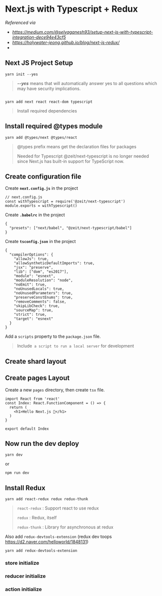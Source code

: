 # Next.js with Typescript + Redux

<i> Referenced via 
- https://medium.com/@selvaganesh93/setup-next-js-with-typescript-integration-dece94e43cf5
- https://holywater-jeong.github.io/blog/next-js-redux/
- 
</i>

## Next JS Project Setup

<pre><code>yarn init --yes</code></pre>

> <i><b>--yes</b></i> means that will automatically answer yes to all questions which may have security implications.

<pre><code>
yarn add next react react-dom typescript
</code></pre>

> Install required dependencies

## Install required @types module


<pre><code>yarn add @types/next @types/react</code></pre>

> @types prefix means get the declaration files for packages
>
> Needed for Typescript
> @zeit/next-typescript is no longer needed since Next.js has built-in support for TypeScript now.

## Create configuration file

Create <b>`next.config.js`</b> in the project

<pre><code>// next.config.js
const withTypescript = require('@zeit/next-typescript')
module.exports = withTypescript()
</code></pre>

Create <b>`.babelrc`</b> in the project

<pre><code>{
  "presets": ["next/babel", "@zeit/next-typescript/babel"]
}
</code></pre>

Create <b>`tsconfig.json`</b> in the project

<pre><code>{
  "compilerOptions": {
    "allowJs": true,
    "allowSyntheticDefaultImports": true,
    "jsx": "preserve",
    "lib": ["dom", "es2017"],
    "module": "esnext",
    "moduleResolution": "node",
    "noEmit": true,
    "noUnusedLocals": true,
    "noUnusedParameters": true,
    "preserveConstEnums": true,
    "removeComments": false,
    "skipLibCheck": true,
    "sourceMap": true,
    "strict": true,
    "target": "esnext"
  }
}
</code></pre>

Add a `scripts` property to the `package.json` file.

> Include` a script to run a local server` for development

## Create shard layout


## Create pages Layout

Create a new `pages` directory, then create `tsx` file.

~~~
import React from 'react'
const Index: React.FunctionComponent = () => {
  return (
    <h1>Hello Next.js 👋</h1>
  )
}

export default Index
~~~

## Now run the dev deploy

~~~
yarn dev
~~~

or

~~~
npm run dev
~~~

## Install Redux

~~~
yarn add react-redux redux redux-thunk
~~~

> `react-redux` : Support react to use redux
> 
> `redux` : Redux, itself
> 
> `redux-thunk` : Library for asynchronous at redux

Also add `redux-devtools-extension` (redux dev toops https://d2.naver.com/helloworld/1848131)

~~~
yarn add redux-devtools-extension
~~~

### store initialize

### reducer initialize

### action initialize

<pre><code>
</code></pre>

<pre><code>
</code></pre>



<pre><code>
</code></pre>

<pre><code>
</code></pre>



<pre><code>
</code></pre>